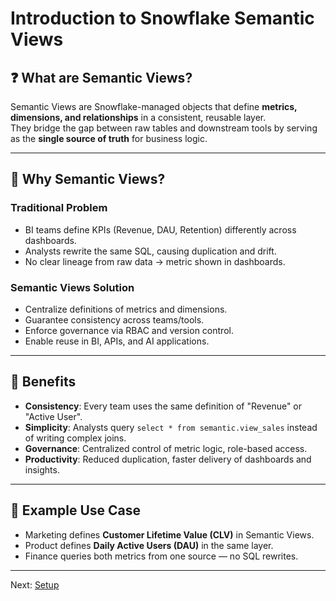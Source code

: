 # Introduction to Snowflake Semantic Views

## ❓ What are Semantic Views?
Semantic Views are Snowflake-managed objects that define **metrics, dimensions, and relationships** in a consistent, reusable layer.  
They bridge the gap between raw tables and downstream tools by serving as the **single source of truth** for business logic.

---

## 🌟 Why Semantic Views?

### Traditional Problem
- BI teams define KPIs (Revenue, DAU, Retention) differently across dashboards.
- Analysts rewrite the same SQL, causing duplication and drift.
- No clear lineage from raw data → metric shown in dashboards.

### Semantic Views Solution
- Centralize definitions of metrics and dimensions.
- Guarantee consistency across teams/tools.
- Enforce governance via RBAC and version control.
- Enable reuse in BI, APIs, and AI applications.

---

## 🔑 Benefits
- **Consistency**: Every team uses the same definition of "Revenue" or "Active User".
- **Simplicity**: Analysts query `select * from semantic.view_sales` instead of writing complex joins.
- **Governance**: Centralized control of metric logic, role-based access.
- **Productivity**: Reduced duplication, faster delivery of dashboards and insights.

---

## 📘 Example Use Case
- Marketing defines **Customer Lifetime Value (CLV)** in Semantic Views.
- Product defines **Daily Active Users (DAU)** in the same layer.
- Finance queries both metrics from one source — no SQL rewrites.

---

Next: [Setup](./3-setup.md)
